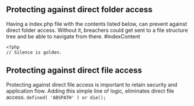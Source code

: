## Protecting against direct folder access
Having a index.php file with the contents listed below, can prevent against direct folder access. Without it, breachers could get sent to a file structure tree and be able to navigate from there.
#indexContent 
```
<?php
// Silence is golden.
```
## Protecting against direct file access
Protecting against direct file access is important to retain security and application flow. 
Adding this simple line of logic, eliminates direct file access.
`defined( 'ABSPATH' ) or die();`